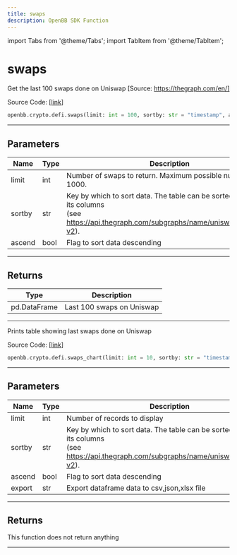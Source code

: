 ```yaml
---
title: swaps
description: OpenBB SDK Function
---
```


import Tabs from '@theme/Tabs';
import TabItem from '@theme/TabItem';

# swaps

<Tabs>
<TabItem value="model" label="Model" default>

Get the last 100 swaps done on Uniswap [Source: https://thegraph.com/en/]

Source Code: [[link](https://github.com/OpenBB-finance/OpenBBTerminal/tree/main/openbb_terminal/cryptocurrency/defi/graph_model.py#L296)]

```python
openbb.crypto.defi.swaps(limit: int = 100, sortby: str = "timestamp", ascend: bool = False)
```

---

## Parameters

| Name | Type | Description | Default | Optional |
| ---- | ---- | ----------- | ------- | -------- |
| limit | int | Number of swaps to return. Maximum possible number: 1000. | 100 | True |
| sortby | str | Key by which to sort data. The table can be sorted by every of its columns<br/>(see https://api.thegraph.com/subgraphs/name/uniswap/uniswap-v2). | timestamp | True |
| ascend | bool | Flag to sort data descending | False | True |


---

## Returns

| Type | Description |
| ---- | ----------- |
| pd.DataFrame | Last 100 swaps on Uniswap |
---



</TabItem>
<TabItem value="view" label="Chart">

Prints table showing last swaps done on Uniswap

Source Code: [[link](https://github.com/OpenBB-finance/OpenBBTerminal/tree/main/openbb_terminal/cryptocurrency/defi/graph_view.py#L218)]

```python
openbb.crypto.defi.swaps_chart(limit: int = 10, sortby: str = "timestamp", ascend: bool = False, export: str = "")
```

---

## Parameters

| Name | Type | Description | Default | Optional |
| ---- | ---- | ----------- | ------- | -------- |
| limit | int | Number of records to display | 10 | True |
| sortby | str | Key by which to sort data. The table can be sorted by every of its columns<br/>(see https://api.thegraph.com/subgraphs/name/uniswap/uniswap-v2). | timestamp | True |
| ascend | bool | Flag to sort data descending | False | True |
| export | str | Export dataframe data to csv,json,xlsx file |  | True |


---

## Returns

This function does not return anything

---



</TabItem>
</Tabs>
